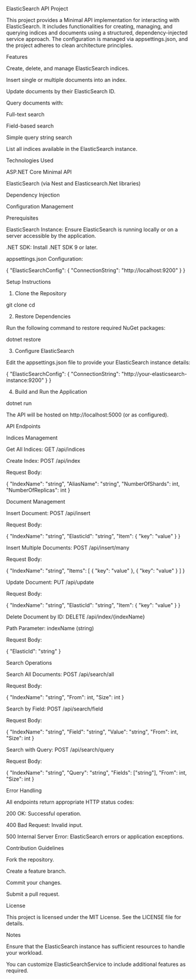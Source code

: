 ElasticSearch API Project

This project provides a Minimal API implementation for interacting with ElasticSearch. It includes functionalities for creating, managing, and querying indices and documents using a structured, dependency-injected service approach. The configuration is managed via appsettings.json, and the project adheres to clean architecture principles.

Features

Create, delete, and manage ElasticSearch indices.

Insert single or multiple documents into an index.

Update documents by their ElasticSearch ID.

Query documents with:

Full-text search

Field-based search

Simple query string search

List all indices available in the ElasticSearch instance.

Technologies Used

ASP.NET Core Minimal API

ElasticSearch (via Nest and Elasticsearch.Net libraries)

Dependency Injection

Configuration Management

Prerequisites

ElasticSearch Instance: Ensure ElasticSearch is running locally or on a server accessible by the application.

.NET SDK: Install .NET SDK 9 or later.

appsettings.json Configuration:

{
  "ElasticSearchConfig": {
    "ConnectionString": "http://localhost:9200"
  }
}

Setup Instructions

1. Clone the Repository

git clone <repository-url>
cd <repository-directory>

2. Restore Dependencies

Run the following command to restore required NuGet packages:

dotnet restore

3. Configure ElasticSearch

Edit the appsettings.json file to provide your ElasticSearch instance details:

{
  "ElasticSearchConfig": {
    "ConnectionString": "http://your-elasticsearch-instance:9200"
  }
}

4. Build and Run the Application

dotnet run

The API will be hosted on http://localhost:5000 (or as configured).

API Endpoints

Indices Management

Get All Indices: GET /api/indices

Create Index: POST /api/index

Request Body:

{
  "IndexName": "string",
  "AliasName": "string",
  "NumberOfShards": int,
  "NumberOfReplicas": int
}

Document Management

Insert Document: POST /api/insert

Request Body:

{
  "IndexName": "string",
  "ElasticId": "string",
  "Item": { "key": "value" }
}

Insert Multiple Documents: POST /api/insert/many

Request Body:

{
  "IndexName": "string",
  "Items": [ { "key": "value" }, { "key": "value" } ]
}

Update Document: PUT /api/update

Request Body:

{
  "IndexName": "string",
  "ElasticId": "string",
  "Item": { "key": "value" }
}

Delete Document by ID: DELETE /api/index/{indexName}

Path Parameter: indexName (string)

Request Body:

{
  "ElasticId": "string"
}

Search Operations

Search All Documents: POST /api/search/all

Request Body:

{
  "IndexName": "string",
  "From": int,
  "Size": int
}

Search by Field: POST /api/search/field

Request Body:

{
  "IndexName": "string",
  "Field": "string",
  "Value": "string",
  "From": int,
  "Size": int
}

Search with Query: POST /api/search/query

Request Body:

{
  "IndexName": "string",
  "Query": "string",
  "Fields": ["string"],
  "From": int,
  "Size": int
}

Error Handling

All endpoints return appropriate HTTP status codes:

200 OK: Successful operation.

400 Bad Request: Invalid input.

500 Internal Server Error: ElasticSearch errors or application exceptions.

Contribution Guidelines

Fork the repository.

Create a feature branch.

Commit your changes.

Submit a pull request.

License

This project is licensed under the MIT License. See the LICENSE file for details.

Notes

Ensure that the ElasticSearch instance has sufficient resources to handle your workload.

You can customize ElasticSearchService to include additional features as required.
